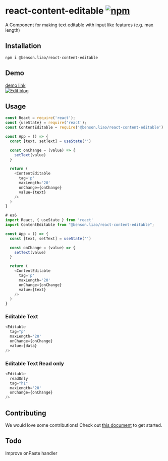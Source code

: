 # react-content-editable [![npm](https://img.shields.io/npm/v/@benson.liao/react-content-editable?color=green)](https://www.npmjs.com/package/@benson.liao/react-content-editable)

A Component for making text editable with input like features (e.g. max length)

## Installation


```
npm i @benson.liao/react-content-editable
```

## Demo

<a href="https://70ff5.csb.app/" target="_blank">demo link</a><br/>
[![Edit blog](https://codesandbox.io/static/img/play-codesandbox.svg)](https://codesandbox.io/s/react-content-editable-70ff5)

## Usage


```js
const React = require('react');
const {useState} = require('react');
const ContentEditable = require('@benson.liao/react-content-editable').default;

const App = () => {
  const [text, setText] = useState('')

  const onChange = (value) => {
    setText(value)
  }

  return (
    <ContentEditable 
      tag='p'
      maxLength='20'
      onChange={onChange}
      value={text}
    />
  )
}
```

```js
# es6
import React, { useState } from 'react'
import ContentEditable from "@benson.liao/react-content-editable";

const App = () => {
  const [text, setText] = useState('')

  const onChange = (value) => {
    setText(value)
  }

  return (
    <ContentEditable 
      tag='p'
      maxLength='20'
      onChange={onChange}
      value={text}
    />
  )
}
```

### Editable Text
```js
<Editable
  tag="p"
  maxLength='20'
  onChange={onChange}
  value={data}
/>
```


### Editable Text Read only
```js
<Editable
  readOnly
  tag="h1"
  maxLength='20'
  onChange={onChange}
/>
```



## Contributing
We would love some contributions! Check out <a href="https://github.com/pkumar98/react-text-content-editable">this document</a> to get started.

## Todo
Improve onPaste handler

